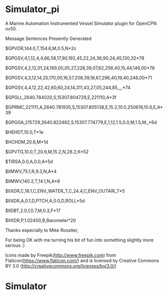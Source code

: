 # Simulator_pi
A Marine Automation Instrumented Vessel Simulator plugin for OpenCPN ov50. 

Message Sentences Presently Generated



$GPVDR,144.0,T,154.6,M,0.5,N*2c


$GPGSV,4,1,12,4,4,66,58,17,90,192,45,22,24,36,90,24,45,130,32*78 

$GPGSV,4,2,12,01,24,169,00,05,27,228,39,07,62,256,40,15,44,146,00*76

$GPGSV,4,3,12,14,25,170,00,16,57,208,39,18,67,296,40,19,40,246,00*71

$GPGSV,4,4,12,22,42,60,60,24,14,311,43,27,05,244,85,,,,*74

$GPGLL,2640.784020,S,15307.804729,E,221110,A*3f


$GPRMC,221111,A,2640.781935,S,15307.805138,E,15.2,10.0,250619,10.6,E,A*39

$GPGGA,215729,2640.822482,S,15307.774779,E,1,12,1.5,0.0,M,1.5,M,,*6d


$HEHDT,10.0,T*1e


$HCHDM,20.6,M*1d


$GPVTG,10.0,T,20.6,M,15.2,N,28.2,K*52


$TIRSA,0.0,A,0.0,A*5d


$IIMWV,75.1,R,9.3,N,A*4

$IIMWV,140.2,T,14.1,N,A*8


$IIXDR,C,18.1,C,ENV_WATER_T,C,24.4,C,ENV_OUTAIR_T*5

$IIXDR,A,0.1,D,PTCH,A,0.0,D,ROLL*5d


$IIDBT,2.0,f,0.7,M,0.3,F*17


$IIXDR,P,1.02400,B,Barometer*20



Thanks especially to Mike Rossiter,

For being OK with me turning his bit of fun into something slightly more serious :) 



Icons made by Freepik(http://www.freepik.com) from Flaticon(https://www.flaticon.com/) 
and is licensed by Creative Commons BY 3.0 (http://creativecommons.org/licenses/by/3.0/)
# Simulator
